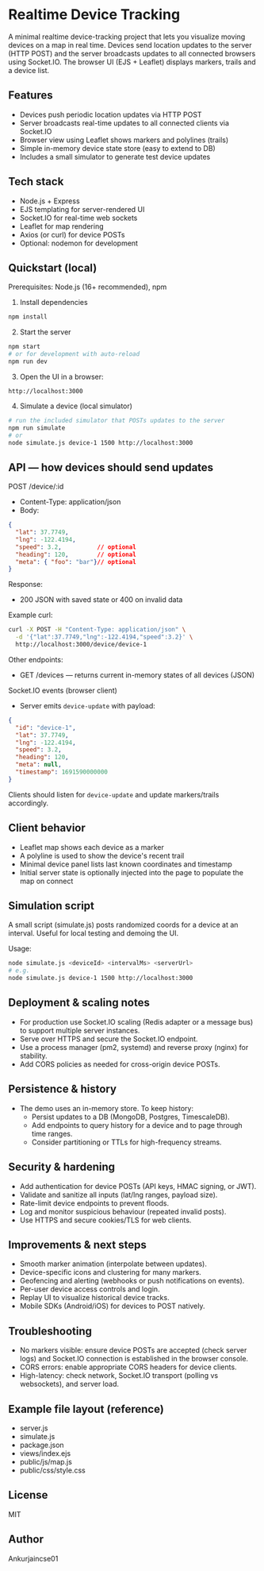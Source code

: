 # Realtime Device Tracking

A minimal realtime device-tracking project that lets you visualize moving devices on a map in real time. Devices send location updates to the server (HTTP POST) and the server broadcasts updates to all connected browsers using Socket.IO. The browser UI (EJS + Leaflet) displays markers, trails and a device list.

## Features
- Devices push periodic location updates via HTTP POST
- Server broadcasts real-time updates to all connected clients via Socket.IO
- Browser view using Leaflet shows markers and polylines (trails)
- Simple in-memory device state store (easy to extend to DB)
- Includes a small simulator to generate test device updates

## Tech stack
- Node.js + Express
- EJS templating for server-rendered UI
- Socket.IO for real-time web sockets
- Leaflet for map rendering
- Axios (or curl) for device POSTs
- Optional: nodemon for development

## Quickstart (local)
Prerequisites: Node.js (16+ recommended), npm

1. Install dependencies
```bash
npm install
```

2. Start the server
```bash
npm start
# or for development with auto-reload
npm run dev
```

3. Open the UI in a browser:
```
http://localhost:3000
```

4. Simulate a device (local simulator)
```bash
# run the included simulator that POSTs updates to the server
npm run simulate
# or
node simulate.js device-1 1500 http://localhost:3000
```

## API — how devices should send updates
POST /device/:id
- Content-Type: application/json
- Body:
```json
{
  "lat": 37.7749,
  "lng": -122.4194,
  "speed": 3.2,          // optional
  "heading": 120,        // optional
  "meta": { "foo": "bar"}// optional
}
```
Response:
- 200 JSON with saved state or 400 on invalid data

Example curl:
```bash
curl -X POST -H "Content-Type: application/json" \
  -d '{"lat":37.7749,"lng":-122.4194,"speed":3.2}' \
  http://localhost:3000/device/device-1
```

Other endpoints:
- GET /devices — returns current in-memory states of all devices (JSON)

Socket.IO events (browser client)
- Server emits `device-update` with payload:
```json
{
  "id": "device-1",
  "lat": 37.7749,
  "lng": -122.4194,
  "speed": 3.2,
  "heading": 120,
  "meta": null,
  "timestamp": 1691590000000
}
```
Clients should listen for `device-update` and update markers/trails accordingly.

## Client behavior
- Leaflet map shows each device as a marker
- A polyline is used to show the device's recent trail
- Minimal device panel lists last known coordinates and timestamp
- Initial server state is optionally injected into the page to populate the map on connect

## Simulation script
A small script (simulate.js) posts randomized coords for a device at an interval. Useful for local testing and demoing the UI.

Usage:
```bash
node simulate.js <deviceId> <intervalMs> <serverUrl>
# e.g.
node simulate.js device-1 1500 http://localhost:3000
```

## Deployment & scaling notes
- For production use Socket.IO scaling (Redis adapter or a message bus) to support multiple server instances.
- Serve over HTTPS and secure the Socket.IO endpoint.
- Use a process manager (pm2, systemd) and reverse proxy (nginx) for stability.
- Add CORS policies as needed for cross-origin device POSTs.

## Persistence & history
- The demo uses an in-memory store. To keep history:
  - Persist updates to a DB (MongoDB, Postgres, TimescaleDB).
  - Add endpoints to query history for a device and to page through time ranges.
  - Consider partitioning or TTLs for high-frequency streams.

## Security & hardening
- Add authentication for device POSTs (API keys, HMAC signing, or JWT).
- Validate and sanitize all inputs (lat/lng ranges, payload size).
- Rate-limit device endpoints to prevent floods.
- Log and monitor suspicious behaviour (repeated invalid posts).
- Use HTTPS and secure cookies/TLS for web clients.

## Improvements & next steps
- Smooth marker animation (interpolate between updates).
- Device-specific icons and clustering for many markers.
- Geofencing and alerting (webhooks or push notifications on events).
- Per-user device access controls and login.
- Replay UI to visualize historical device tracks.
- Mobile SDKs (Android/iOS) for devices to POST natively.

## Troubleshooting
- No markers visible: ensure device POSTs are accepted (check server logs) and Socket.IO connection is established in the browser console.
- CORS errors: enable appropriate CORS headers for device clients.
- High-latency: check network, Socket.IO transport (polling vs websockets), and server load.

## Example file layout (reference)
- server.js
- simulate.js
- package.json
- views/index.ejs
- public/js/map.js
- public/css/style.css

## License
MIT

## Author
Ankurjaincse01
